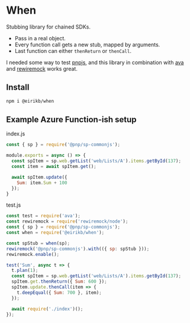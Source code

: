 # When

Stubbing library for chained SDKs. 
  * Pass in a real object.
  * Every function call gets a new stub, mapped by arguments.
  * Last function can either `thenReturn` or `thenCall`.
  
I needed some way to test [pnpjs](https://github.com/pnp/pnpjs), and this library in combination with [ava](https://github.com/ava/ava) and [rewiremock](https://github.com/theKashey/rewiremock) works great.  

## Install

```bash
npm i @eirikb/when
```

## Example Azure Function-ish setup

index.js
```js
const { sp } = require('@pnp/sp-commonjs');

module.exports = async () => {
  const spItem = sp.web.getList('web/Lists/A').items.getById(137);
  const item = await spItem.get();

  await spItem.update({
    Sum: item.Sum + 100
  });
}
```

test.js
```js
const test = require('ava');
const rewiremock = require('rewiremock/node');
const { sp } = require('@pnp/sp-commonjs');
const when = require('@eirikb/when');

const spStub = when(sp);
rewiremock('@pnp/sp-commonjs').with(({ sp: spStub }));
rewiremock.enable();

test('Sum', async t => {
  t.plan(1);
  const spItem = sp.web.getList('web/Lists/A').items.getById(137);
  spItem.get.thenReturn({ Sum: 600 });
  spItem.update.thenCall(item => {
    t.deepEqual({ Sum: 700 }, item);
  });

  await require('./index')();
});
